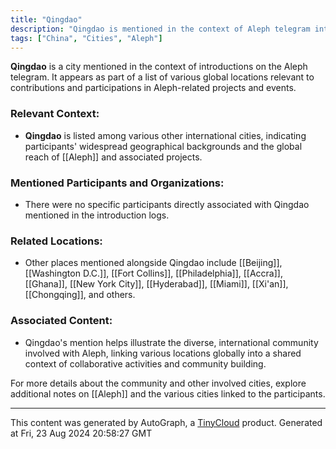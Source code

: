 ```yaml
---
title: "Qingdao"
description: "Qingdao is mentioned in the context of Aleph telegram introductions"
tags: ["China", "Cities", "Aleph"]
---
```


**Qingdao** is a city mentioned in the context of introductions on the Aleph telegram. It appears as part of a list of various global locations relevant to contributions and participations in Aleph-related projects and events.

### Relevant Context:
- **Qingdao** is listed among various other international cities, indicating participants' widespread geographical backgrounds and the global reach of [[Aleph]] and associated projects.

### Mentioned Participants and Organizations:
- There were no specific participants directly associated with Qingdao mentioned in the introduction logs.

### Related Locations:
- Other places mentioned alongside Qingdao include [[Beijing]], [[Washington D.C.]], [[Fort Collins]], [[Philadelphia]], [[Accra]], [[Ghana]], [[New York City]], [[Hyderabad]], [[Miami]], [[Xi'an]], [[Chongqing]], and others.

### Associated Content:
- Qingdao's mention helps illustrate the diverse, international community involved with Aleph, linking various locations globally into a shared context of collaborative activities and community building.

For more details about the community and other involved cities, explore additional notes on [[Aleph]] and the various cities linked to the participants.

---
This content was generated by AutoGraph, a [TinyCloud](https://tinycloud.xyz/) product.
Generated at Fri, 23 Aug 2024 20:58:27 GMT